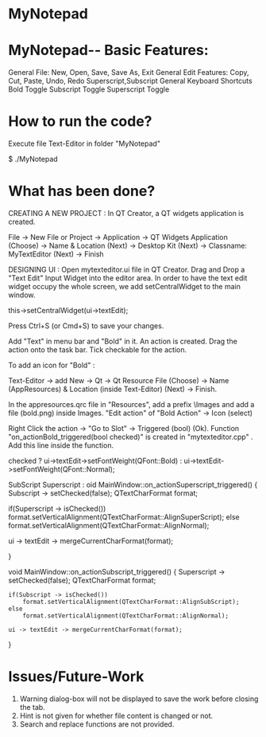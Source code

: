 # MyNotepad
# MyNotepad-- Basic Features:

  General File: New, Open, Save, Save As, Exit
  General Edit Features: Copy, Cut, Paste, Undo, Redo
  Superscript,Subscript
  General Keyboard Shortcuts
  Bold Toggle
  Subscript Toggle
  Superscript Toggle

# How to run the code?

Execute file Text-Editor in folder "MyNotepad"

$ ./MyNotepad
# What has been done?

CREATING A NEW PROJECT : In QT Creator, a QT widgets application is created.

File -> New File or Project -> Application -> QT Widgets Application (Choose) -> Name & Location (Next) -> Desktop Kit (Next) -> Classname: MyTextEditor (Next) -> Finish

DESIGNING UI : Open mytexteditor.ui file in QT Creator. Drag and Drop a "Text Edit" Input Widget into the editor area. In order to have the text edit widget occupy the whole screen, we add setCentralWidget to the main window.

this->setCentralWidget(ui->textEdit);

Press Ctrl+S (or Cmd+S) to save your changes.

Add "Text" in menu bar and "Bold" in it. An action is created. Drag the action onto the task bar. Tick checkable for the action.

To add an icon for "Bold" :

Text-Editor -> add New -> Qt -> Qt Resource File (Choose) -> Name (AppResources) & Location (inside Text-Editor) (Next) -> Finish.

In the appresources.qrc file in "Resources", add a prefix \Images and add a file (bold.png) inside Images. "Edit action" of "Bold Action" -> Icon (select)

Right Click the action -> "Go to Slot" -> Triggered (bool) (Ok). Function "on_actionBold_triggered(bool checked)" is created in "mytexteditor.cpp" . Add this line inside the function.

checked ? ui->textEdit->setFontWeight(QFont::Bold) : ui->textEdit->setFontWeight(QFont::Normal);

SubScript Superscript : oid MainWindow::on_actionSuperscript_triggered() { Subscript -> setChecked(false); QTextCharFormat format;

if(Superscript -> isChecked())
    format.setVerticalAlignment(QTextCharFormat::AlignSuperScript);
else
    format.setVerticalAlignment(QTextCharFormat::AlignNormal);

ui -> textEdit -> mergeCurrentCharFormat(format);

}

void MainWindow::on_actionSubscript_triggered() { Superscript -> setChecked(false); QTextCharFormat format;

    if(Subscript -> isChecked())
        format.setVerticalAlignment(QTextCharFormat::AlignSubScript);
    else
        format.setVerticalAlignment(QTextCharFormat::AlignNormal);

    ui -> textEdit -> mergeCurrentCharFormat(format);

}

# Issues/Future-Work
1. Warning dialog-box will not be displayed to save the work before closing the tab.
2. Hint is not given for whether file content is changed or not.
3. Search and replace functions are not provided.

